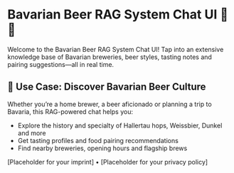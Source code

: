 # Bavarian Beer RAG System Chat UI 🍻🤖

Welcome to the Bavarian Beer RAG System Chat UI!
Tap into an extensive knowledge base of Bavarian breweries, beer styles, tasting notes and pairing suggestions—all in real time.

## 🎯 Use Case: Discover Bavarian Beer Culture
Whether you’re a home brewer, a beer aficionado or planning a trip to Bavaria, this RAG-powered chat helps you:
- Explore the history and specialty of Hallertau hops, Weissbier, Dunkel and more
- Get tasting profiles and food pairing recommendations
- Find nearby breweries, opening hours and flagship brews

[Placeholder for your imprint] • [Placeholder for your privacy policy]
